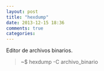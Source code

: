 ```yaml
---
layout: post
title: "hexdump"
date: 2013-12-15 18:36
comments: true
categories: 
---
```

Editor de archivos binarios.

>~$ hexdump -C archivo_binario

